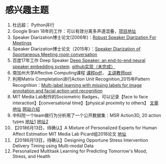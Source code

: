 # 感兴趣主题


1. 杜远超： Python并行
2. Google Brain 18年的工作：可以有效分离多声道混叠，[项目地址](https://research.googleblog.com/2018/04/looking-to-listen-audio-visual-speech.html)
3. Speaker Diarization博士论文(2006年)：[Robust Speaker Diarization For Meetings](https://pdfs.semanticscholar.org/f283/977bdf18f90c682623cbe55b444ca2151eaa.pdf)
4. Speaker Diarization博士论文（2015年）：[Speaker Diarization of Spontaneous Meeting room conversation](https://infoscience.epfl.ch/record/209097/files/Yella_THESIS-2_2015.pdf)
5. 百度17年工作 Deep Speaker [Deep Speaker: an end-to-end neural speaker embedding system](https://arxiv.org/abs/1705.02304). [github实现（未完成）](https://github.com/philipperemy/deep-speaker)
6. 南加州大学Affective Computing课程 [课程pdf](http://people.ict.usc.edu/~gratch/CSCI534/CSCI534-Syllabus.pdf)， [主讲教师ppt](http://people.ict.usc.edu/~gratch/CSCI534/Lecture2015-01a.pdf)
7. 利用Matrix Completation进行Action Unit Recognition,2015年Pattern Recognition：[Multi-label learning with missing labels for image annotation and facial action unit recognition ](https://www.ecse.rpi.edu/~cvrl/Publication/pdf/Wu2015a.pdf)
8. MIT  Media Lab制作的Sociometric Badges，可以记录【face to face interaction】【conversational time】【physical proximity to others】 [文章地址](https://www.cs.cornell.edu/~tanzeem/pubs/choudhury_iswc2003.pdf) [网站介绍](http://hd.media.mit.edu/badges/)
9. 中科院一个team做行为分析用了一个公开数据集：MSR Action3D, 20 action types [地址1](https://www.uow.edu.au/~jz960/datasets/MSRAction3D.html) [地址2](http://users.eecs.northwestern.edu/~jwa368/my_data.html)
10. 【20186月13日，待确认】A Mixture of Personalized Experts for Human Affect Estimation MIT Media Lab Picard组2018论文 [地址](http://search.jd.com/Search?keyword=%B4%F3%CA%FD%BE%DD%B4%D4%CA%E9&book=y)
11. 【20186月13日，待确认】Designing Opportune Stress Intervention Delivery Timing using Multi-modal Data
12. Personalized Multitask Learning for Predicting Tomorrow's Mood, Stress, and Health
